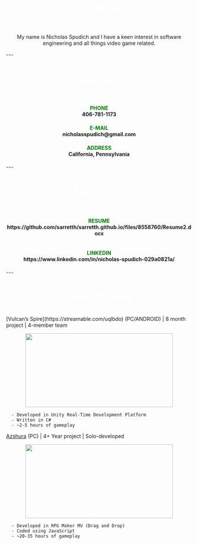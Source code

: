 <h1 align = "center">
  <font color="white">About me</font>
    </h1>
<br>
<p align = "center">
  My name is Nicholas Spudich and I have a keen interest in software engineering and all things video game related.
</p>
---
<h1 align = "center">
  <font color="white">Contact</font>
    </h1>
<br>
<h4 align="center">
  <font color="green">PHONE</font>
  <br>
  406-781-1173
</h4>
<h4 align="center">  
  <font color="green">E-MAIL</font> 
  <br>
  nicholasspudich@gmail.com
</h4>
<h4 align="center">  
  <font color="green">ADDRESS</font>
  <br>
  California, Pennsylvania
</h4>
---
<h1 align = "center">
  <font color="white">Resources</font>
    </h1>
    <br>
<h4 align="center">
  <font color="green">RESUME</font>
  <br>
    https://github.com/sarretth/sarretth.github.io/files/8558760/Resume2.docx
  <br><br>
</h4>

<h4 align="center">
  <font color="green">LINKEDIN</font>
  <br>
    https://www.linkedin.com/in/nicholas-spudich-029a0821a/
</h4>
---
<h1 align = "center">
  <font color="white">Past Projects</font>
    </h1>
  <br>
  [Vulcan’s Spire](https://streamable.com/uqlbdo) (PC/ANDROID) | 8 month project | 4-member team 
  <br>
  <p align = "center">
  <img src="https://user-images.githubusercontent.com/64248034/165195624-c0ae09d8-3f07-4c74-bf3f-7a43e26652aa.png" width="400" height="200">
  </p>
      
      - Developed in Unity Real-Time Development Platform
      - Written in C#
      - ~2-5 hours of gameplay


  [Azshura](https://forums.rpgmakerweb.com/index.php?threads/azshura-1-0.132229/) (PC) | 4+ Year project | Solo-developed
  <br>
  <p align = "center">
    <img src="https://user-images.githubusercontent.com/64248034/165196535-d897d503-79d9-4ffa-8c62-300cbfc932b0.png" width="400" height="200">
  </p>
  
      - Developed in RPG Maker MV (Drag and Drop)
      - Coded using JavaScript
      - ~20-35 hours of gameplay
